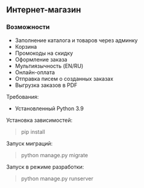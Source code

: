 ## Интернет-магазин

### Возможности

- Заполнение каталога и товаров через админку
- Корзина
- Промокоды на скидку
- Оформление заказа
- Мультиязычность (EN/RU)
- Онлайн-оплата
- Отправка писем о созданных заказах
- Выгрузка заказов в PDF

Требования:
- Установленный Python 3.9

Установка зависимостей:
> pip install

Запуск миграций:
> python manage.py migrate

Запуск в режиме разработки:
> python manage.py runserver